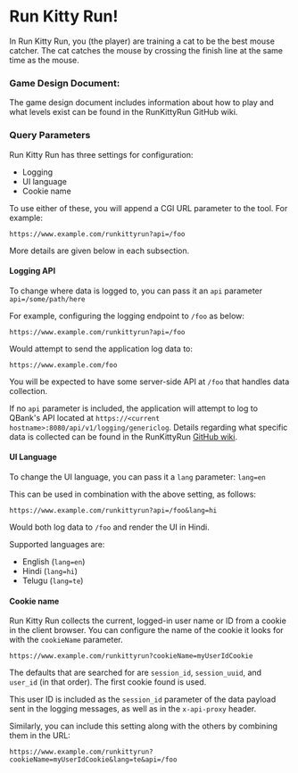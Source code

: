 # Run Kitty Run!

In Run Kitty Run, you (the player) are training a cat to be the best mouse catcher. The cat catches the mouse by crossing the finish line at the same time as the mouse.

### Game Design Document:
The game design document includes information about how to play and what levels exist can be found in the RunKittyRun GitHub wiki.

### Query Parameters
Run Kitty Run has three settings for configuration:

* Logging
* UI language
* Cookie name

To use either of these, you will append a CGI URL parameter to the tool. For example:

```
https://www.example.com/runkittyrun?api=/foo
```

More details are given below in each subsection.

#### Logging API
To change where data is logged to, you can pass it an `api` parameter  
`api=/some/path/here`

For example, configuring the logging endpoint to `/foo` as below:

```
https://www.example.com/runkittyrun?api=/foo
```

Would attempt to send the application log data to:

```
https://www.example.com/foo
```

You will be expected to have some server-side API at `/foo` that handles data collection.

If no `api` parameter is included, the application will attempt to log to QBank's API located at `https://<current hostname>:8080/api/v1/logging/genericlog`. Details regarding what specific data is collected can be found in the RunKittyRun [GitHub wiki](https://github.com/CLIxIndia-Dev/runkittyrun/wiki/Run-Kitty-Run-Logging).

#### UI Language
To change the UI language, you can pass it a `lang` parameter:
`lang=en`

This can be used in combination with the above setting, as follows:

```
https://www.example.com/runkittyrun?api=/foo&lang=hi
```

Would both log data to `/foo` and render the UI in Hindi.

Supported languages are:

* English (`lang=en`)
* Hindi (`lang=hi`)
* Telugu (`lang=te`)

#### Cookie name
Run Kitty Run collects the current, logged-in user name or ID from a cookie in the client browser. You can configure the name of the cookie it looks for with the `cookieName` parameter.

```
https://www.example.com/runkittyrun?cookieName=myUserIdCookie
```

The defaults that are searched for are `session_id`, `session_uuid`, and `user_id` (in that order). The first cookie found is used.

This user ID is included as the `session_id` parameter of the data payload sent in the logging messages, as well as in the `x-api-proxy` header.

Similarly, you can include this setting along with the others by combining them in the URL:

```
https://www.example.com/runkittyrun?cookieName=myUserIdCookie&lang=te&api=/foo
```
